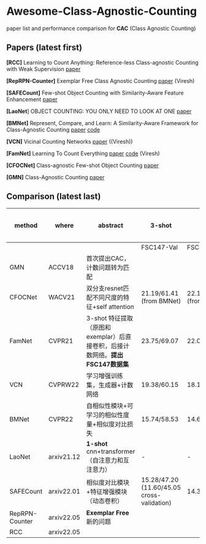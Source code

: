 # Awesome-Class-Agnostic-Counting

paper list and performance comparison for **CAC** (Class Agnostic Counting)

## Papers (latest first)

**[RCC]** Learning to Count Anything: Reference-less Class-agnostic Counting with Weak Supervision [paper](https://arxiv.org/pdf/2205.10203.pdf)

**[RepRPN-Counter]** Exemplar Free Class Agnostic Counting [paper](https://arxiv.org/pdf/2205.14212.pdf) (Viresh)

**[SAFECount]** Few-shot Object Counting with Similarity-Aware Feature Enhancement [paper](https://arxiv.org/pdf/2201.08959.pdf)

**[LaoNet**] OBJECT COUNTING: YOU ONLY NEED TO LOOK AT ONE [paper](https://arxiv.org/pdf/2112.05993.pdf)

**[BMNet]** Represent, Compare, and Learn: A Similarity-Aware Framework for Class-Agnostic Counting [paper](https://openaccess.thecvf.com/content/CVPR2022/papers/Shi_Represent_Compare_and_Learn_A_Similarity-Aware_Framework_for_Class-Agnostic_Counting_CVPR_2022_paper.pdf) [code](https://github.com/flyinglynx/Bilinear-Matching-Network)

**[VCN]** Vicinal Counting Networks [paper](https://openaccess.thecvf.com/content/CVPR2022W/L3D-IVU/papers/Ranjan_Vicinal_Counting_Networks_CVPRW_2022_paper.pdf) ((Viresh))

**[FamNet]** Learning To Count Everything [paper](https://openaccess.thecvf.com/content/CVPR2021/papers/Ranjan_Learning_To_Count_Everything_CVPR_2021_paper.pdf) [code](https://github.com/cvlab-stonybrook/LearningToCountEverything) (Viresh)

**[CFOCNet]** Class-agnostic Few-shot Object Counting [paper](https://openaccess.thecvf.com/content/WACV2021/papers/Yang_Class-Agnostic_Few-Shot_Object_Counting_WACV_2021_paper.pdf)

**[GMN]** Class-Agnostic Counting [paper](https://arxiv.org/pdf/1811.00472.pdf)



## Comparison (latest last)

| method         | where      | abstract                                                     | 3-shot                                     |                           | 1-shot                         |              | reference-less (all result below is from RCC) |              |
| -------------- | ---------- | ------------------------------------------------------------ | ------------------------------------------ | ------------------------- | ------------------------------ | ------------ | --------------------------------------------- | ------------ |
|                |            |                                                              | FSC147-Val                                 | FSC147-Test               | FSC147-Val                     | FSC147-Test  | FSC147-Val                                    | FSC147-Test  |
| GMN            | ACCV18     | 首次提出CAC，计数问题转为匹配                                |                                            |                           | 29.66/89.81                    | 26.52/124.57 | 39.02/106.06                                  | 37.86/141.39 |
| CFOCNet        | WACV21     | 双分支resnet匹配不同尺度的特征+self attention                | 21.19/61.41  (from BMNet)                  | 22.10/112.71 (from BMNet) |                                |              |                                               |              |
| FamNet         | CVPR21     | 3-shot 特征提取（原图和exemplar）后直接卷积，后接计数网络。**提出FSC147数据集** | 23.75/69.07                                | 22.08/99.54               | 26.55/77.01                    | 26.76/110.95 | 32.15/98.7 5                                  | 32.27/131.46 |
| VCN            | CVPRW22    | 学习增强训练集，生成器+计数网络                              | 19.38/60.15                                | 18.17/95.60               |                                |              |                                               |              |
| BMNet          | CVPR22     | 自相似性模块+可学习的相似性度量+相似度对比损失               | 15.74/58.53                                | 14.62/91.83               | 17.89/61.12                    | 16.89/96.65  |                                               |              |
| LaoNet         | arxiv21.12 | **1-shot** cnn+transformer（自注意力和互注意力）             | -                                          | -                         | 17.11/56.81                    | 15.78/97.15  |                                               |              |
| SAFECount      | arxiv22.01 | 相似度对比模块+特征增强模块（动态卷积）                      | 15.28/47.20 (11.60/45.05 cross-validation) | 14.32/85.54               | (13.03/48.77 cross-validation) |              |                                               |              |
| RepRPN-Counter | arxiv22.05 | **Exemplar Free** 新的问题                                   |                                            |                           |                                |              | 29.24/98.11                                   | 26.66/129.11 |
| RCC            | arxiv22.05 |                                                              |                                            |                           |                                |              | 17.49/58.81                                   | 17.12/104.53 |


